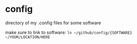 # config
directory of my .config files for some software

make sure to link to software: ```ln ~/github/config/{SOFTWARE} ~/YOUR/LOCATION/HERE```
